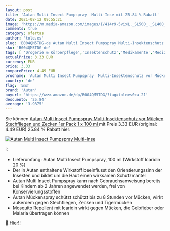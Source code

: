```yaml
---
layout: post
title: 'Autan Multi Insect Pumpspray  Multi-Inse mit 25.84 % Rabatt'
date: 2021-08-12 09:55:21
image: 'https://m.media-amazon.com/images/I/414r9-5vixL._SL500_._SL400_.jpg'
comments: true
category: ofertas
author: 'tole.es'
slug: 'B004QM5TDG-de Autan Multi Insect Pumpspray Multi-Insektenschutz vor...'
sku: 'B004QM5TDG-de'
tags: [ 'Drogerie & Körperpflege','Insektenschutz','Medikamente','Medizin & Erste Hilfe','autan', ]
actualPrice: 3.33 EUR
currency: EUR
price: 3.33
comparePrice: 4.49 EUR
prodname: 'Autan Multi Insect Pumpspray  Multi-Insektenschutz vor Mücken  Stechfliegen und Zecken  1er Pack  1 x 100 ml '
country: 'de'
flag: '🇩🇪'
brand: 'Autan'
buyurl: 'https://www.amazon.de/dp/B004QM5TDG/?tag=tolees0ca-21'
descuento: '25.84'
average: '3.9875'
---
```


Sie können [Autan Multi Insect Pumpspray  Multi-Insektenschutz vor Mücken  Stechfliegen und Zecken  1er Pack  1 x 100 ml ](https://www.amazon.de/dp/B004QM5TDG/?tag=tolees0ca-21) mit Preis 3.33 EUR (original: 4.49 EUR) 25.84 % Rabatt hier:

[![Autan Multi Insect Pumpspray  Multi-Inse](https://m.media-amazon.com/images/I/414r9-5vixL._SL500_._SL400_.jpg)](https://www.amazon.de/dp/B004QM5TDG/?tag=tolees0ca-21)

ℹ️:

- Lieferumfang: Autan Multi Insect Pumpspray, 100 ml (Wirkstoff Icaridin 20 %)
- Der in Autan enthaltene Wirkstoff beeinflusst den Orientierungssinn der Insekten und bildet um die Haut einen wirksamen Schutzmantel
- Autan Multi Insect Pumpspray kann nach Gebrauchsanweisung bereits bei Kindern ab 2 Jahren angewendet werden, frei von Konservierungsstoffen
- Autan Mückenspray schützt schützt bis zu 8 Stunden vor Mücken, wirkt außerdem gegen Stechfliegen, Zecken und Tigermücken
- Mosquito Repellent mit Icaridin wirkt gegen Mücken, die Gelbfieber oder Malaria übertragen können

[🛒 Hier!!](https://www.amazon.de/dp/B004QM5TDG/?tag=tolees0ca-21)
